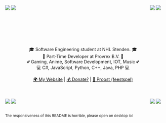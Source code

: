 <img src="https://i.imgur.com/87TVr2Y.gif" align="left"/>
<img src="https://imgur.com/khg8D75.gif" align="right"/>
<img src="https://i.imgur.com/87TVr2Y.gif" align="left"/>
<img src="https://imgur.com/khg8D75.gif" align="right"/>
<br><br><br><br><br><br><br>
<p align="center">
🎓 Software Engineering student at NHL Stenden. 🎓
  <br>
💼 Part-Time Developer at Provrex B.V. 💼
  <br>
💕 Gaming, Anime, Software Development, IOT, Music 💕
  <br>
💻 C#, JavaScript, Python, C++, Java, PHP 💻
</p>
<p align="center">
  <a href="https://naamloos.dev/">🌍 My Website</a>
  | <a href="https://naamloos.dev/donate.html">💰 Donate?</a>
  | <a href="https://proost.app/">🍻 Proost (feestspel)</a>
</p>
<br><br>
<img src="https://i.imgur.com/87TVr2Y.gif" align="left"/>
<img src="https://imgur.com/khg8D75.gif" align="right"/>
<img src="https://i.imgur.com/87TVr2Y.gif" align="left"/>
<img src="https://imgur.com/khg8D75.gif" align="right"/>

<br><br>
<sub>The responsiveness of this README is horrible, please open on desktop lol</sub>
